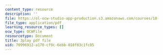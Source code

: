 ```yaml
---
content_type: resource
description: ''
file: https://ol-ocw-studio-app-production.s3.amazonaws.com/courses/18-065-matrix-methods-in-data-analysis-signal-processing-and-machine-learning-spring-2018/70996912a170cf9c6ebb018f03c1fc85_Y4f7K9XF04k.pdf
file_type: application/pdf
learning_resource_types: []
ocw_type: OCWFile
resourcetype: Document
title: 3play pdf file
uid: 70996912-a170-cf9c-6ebb-018f03c1fc85
---
```

